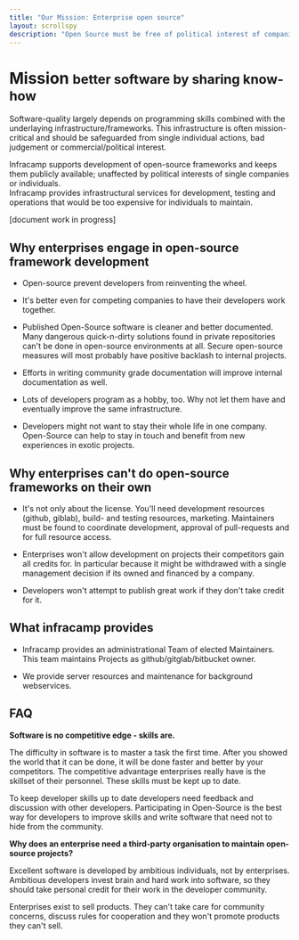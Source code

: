 ```yaml
---
title: "Our Mission: Enterprise open source"
layout: scrollspy
description: "Open Source must be free of political interest of companies."
---
```


# Mission <small>better software by sharing know-how</small>

Software-quality largely depends on programming skills combined with the underlaying infrastructure/frameworks.
This infrastructure is often mission-critical and should be safeguarded from single individual actions,
bad judgement or commercial/political interest. 

<div class="alert alert-info">
Infracamp supports development of open-source frameworks and keeps them publicly available;
unaffected by political interests of single companies or individuals.
</div>



<div class="alert alert-info">
Infracamp provides infrastructural services for development, testing and operations that would be too expensive 
for individuals to maintain.
</div>

[document work in progress]

## Why enterprises engage in open-source framework development

- Open-source prevent developers from reinventing the wheel.
  
- It's better even for competing companies to have their developers work together.

- Published Open-Source software is cleaner and better documented. Many dangerous quick-n-dirty solutions found
  in private repositories can't be done in open-source environments at all. Secure open-source
  measures will most probably have positive backlash to internal projects.
  
- Efforts in writing community grade documentation will improve internal documentation as well.

- Lots of developers program as a hobby, too. Why not let them have and eventually improve the same infrastructure.

- Developers might not want to stay their whole life in one company. Open-Source can help
  to stay in touch and benefit from new experiences in exotic projects.
  
## Why enterprises can't do open-source frameworks on their own

- It's not only about the license. You'll need development resources (github, giblab), build- and
  testing resources, marketing. Maintainers must be found to coordinate development, approval of
  pull-requests and for full resource access.
  
- Enterprises won't allow development on projects their competitors gain all credits for.
  In particular because it might be withdrawed with a single management decision if its owned
  and financed by a company.
  
- Developers won't attempt to publish great work if they don't take credit for it.



## What infracamp provides

- Infracamp provides an administrational Team of elected Maintainers. This team maintains
  Projects as github/gitglab/bitbucket owner.
  
- We provide server resources and maintenance for background webservices.


## FAQ

**Software is no competitive edge - skills are.**

The difficulty in software is to master a task the first time. After you showed the world that it 
can be done, it will be done faster and better by your competitors. The competitive advantage enterprises
really have is the skillset of their personnel. These skills must be kept up to date.

To keep developer skills up to date developers need feedback and discussion with other developers.
Participating in Open-Source is the best way for developers to improve skills and write software
that need not to hide from the community.

**Why does an enterprise need a third-party organisation to maintain open-source projects?**

Excellent software is developed by ambitious individuals, not by enterprises. Ambitious developers 
invest brain and hard work into software, so they should take personal credit for their work in the
developer community.

Enterprises exist to sell products. They can't take care for community concerns, discuss rules
for cooperation and they won't promote products they can't sell.




